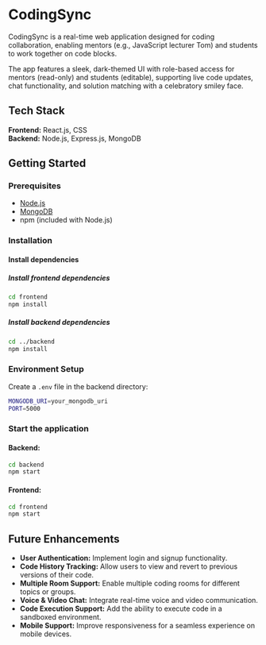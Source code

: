 # CodingSync

CodingSync is a real-time web application designed for coding collaboration, enabling mentors (e.g., JavaScript lecturer Tom) and students to work together on code blocks.

The app features a sleek, dark-themed UI with role-based access for mentors (read-only) and students (editable), supporting live code updates, chat functionality, and solution matching with a celebratory smiley face.

## Tech Stack

**Frontend:** React.js, CSS  
**Backend:** Node.js, Express.js, MongoDB

## Getting Started

### Prerequisites

- [Node.js](https://nodejs.org/)
- [MongoDB](https://www.mongodb.com/)
- npm (included with Node.js)

### Installation

#### Install dependencies

##### Install frontend dependencies
```sh
cd frontend
npm install
```

##### Install backend dependencies
```sh
cd ../backend
npm install
```

### Environment Setup
Create a `.env` file in the backend directory:

```sh
MONGODB_URI=your_mongodb_uri
PORT=5000
```

### Start the application

#### Backend:
```sh
cd backend
npm start
```

#### Frontend:
```sh
cd frontend
npm start
```

## Future Enhancements

- **User Authentication:** Implement login and signup functionality.
- **Code History Tracking:** Allow users to view and revert to previous versions of their code.
- **Multiple Room Support:** Enable multiple coding rooms for different topics or groups.
- **Voice & Video Chat:** Integrate real-time voice and video communication.
- **Code Execution Support:** Add the ability to execute code in a sandboxed environment.
- **Mobile Support:** Improve responsiveness for a seamless experience on mobile devices.

